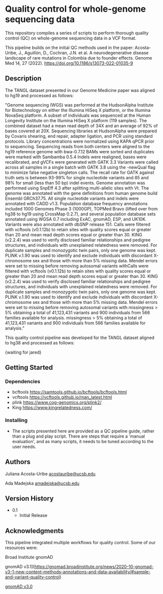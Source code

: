 # Quality control for whole-genome sequencing data

This repository compiles a series of scripts to perform thorough quality control (QC) on whole-genome sequencing data in a VCF format. 


This pipeline builds on the initial QC methods used in the paper:
Acosta-Uribe, J., Aguillón, D., Cochran, J.N. et al. A neurodegenerative disease landscape of rare mutations in Colombia due to founder effects. Genome Med 14, 27 (2022). https://doi.org/10.1186/s13073-022-01035-9


## Description

The TANGL dataset presented in our Genome Medicine paper was aligned to hg19 and processed as follows:

"Genome sequencing (WGS) was performed at the HudsonAlpha Institute for Biotechnology on either the Illumina HiSeq X platform, or the Illumina NovaSeq platform. A subset of individuals was sequenced at the Human Longevity Institute on the Illumina HiSeq X platform (119 samples). The combined dataset had a mean read depth of 34X and an average of 92% of bases covered at 20X. Sequencing libraries at HudsonAlpha were prepared by Covaris shearing, end repair, adapter ligation, and PCR using standard protocols. Library concentrations were normalized using KAPA qPCR prior to sequencing. Sequencing reads from both centers were aligned to the hg19 reference genome with bwa-0.7.12 BAMs were sorted and duplicates were marked with Sambamba 0.5.4  Indels were realigned, bases were recalibrated, and gVCFs were generated with GATK 3.3 Variants were called across all samples in a single batch with GATK 3.8 using the -newQual flag to minimize false negative singleton calls. The recall rate for GATK against truth sets is between 93-99%  for single nucleotide variants and 85 and 98% for small (less than 50 bp) indel events. Genome annotation was performed using SnpEff 4.3 after splitting multi-allelic sites with Vt. The genome was annotated with the gene definitions from human genome build Ensembl GRCh37.75. All single nucleotide variants and indels were annotated with CADD v1.3. Population database frequency annotations included 1000 Genomes Phase 3 (1000GP), TOPMed Bravo (lifted over from hg38 to hg19 using CrossMap 0.2.7), and several population database sets annotated using WGSA 0.7 including ExAC, gnomAD, ESP, and UK10K. Variants were also annotated with dbSNP release 151. Calls were filtered with vcftools (v0.1.12b)  to retain sites with quality scores equal or greater than 20 and mean read depth scores equal or greater than 30. KING (v2.2.4)  was used to verify disclosed familiar relationships and pedigree structures, and individuals with unexplained relatedness were removed. For duplicate samples and monozygotic twin pairs, only one genome was kept. PLINK v.1.90 was used to identify and exclude individuals with discordant X-chromosome sex and those with more than 5% missing data. Mendel errors were set to missing before removing autosomal variants withCalls were filtered with vcftools (v0.1.12b) to retain sites with quality scores equal or greater than 20 and mean read depth scores equal or greater than 30. KING (v2.2.4) was used to verify disclosed familiar relationships and pedigree structures, and individuals with unexplained relatedness were removed. For duplicate samples and monozygotic twin pairs, only one genome was kept. PLINK v.1.90 was used to identify and exclude individuals with discordant X-chromosome sex and those with more than 5% missing data. Mendel errors were set to missing before removing autosomal variants with missingness > 5% obtaining a total of 41,123,431 variants and 900 individuals from 566 families available for analysis.  missingness > 5% obtaining a total of 41,123,431 variants and 900 individuals from 566 families available for analysis." 


This quality control pipeline was developed for the TANGL dataset aligned to hg38 and processed as follows:

{waiting for jared}


## Getting Started

### Dependencies

* bcftools https://samtools.github.io/bcftools/bcftools.html
* vcftools https://vcftools.github.io/man_latest.html
* plink https://www.cog-genomics.org/plink2/
* King https://www.kingrelatedness.com/


### Installing

* The scripts presented here are provided as a QC pipeline guide, rather than a plug and play script. There are steps that require a 'manual evaluation', and as many scripts, it needs to be tuned according to the user needs.

## Authors

Juliana Acosta-Uribe
acostauribe@ucsb.edu

Ada Madejska
amadejska@ucsb.edu


## Version History

* 0.1
    * Initial Release

## Acknowledgments

This pipeline integrated multiple workflows for quality control. 
Some of our resources were:

Broad Institute gnomAD 

gnomAD v3.1](https://gnomad.broadinstitute.org/news/2020-10-gnomad-v3-1-new-content-methods-annotations-and-data-availability/#sample-and-variant-quality-control)

[gnomAD v3.0](https://gnomad.broadinstitute.org/news/2019-10-gnomad-v3-0/)
